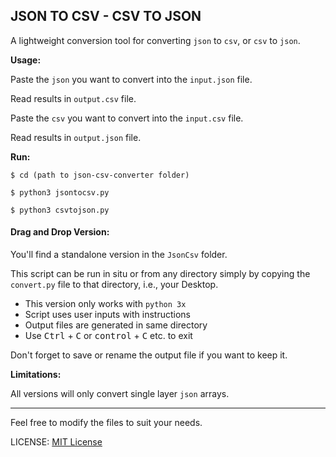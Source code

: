 ## JSON TO CSV - CSV TO JSON

A lightweight conversion tool for converting `json` to `csv`, or `csv` to `json`.

**Usage:**

Paste the `json` you want to convert into the `input.json` file.

Read results in `output.csv` file.

Paste the `csv` you want to convert into the `input.csv` file.

Read results in `output.json` file.

**Run:**

`$ cd (path to json-csv-converter folder)`

`$ python3 jsontocsv.py`

`$ python3 csvtojson.py`

#### Drag and Drop Version:

You'll find a standalone version in the `JsonCsv` folder.

This script can be run in situ or from any directory simply by copying the `convert.py` file to that directory, i.e., your Desktop.

* This version only works with `python 3x`
* Script uses user inputs with instructions
* Output files are generated in same directory
* Use <kbd>Ctrl</kbd> + <kbd>C</kbd> or <kbd>control</kbd> + <kbd>C</kbd> etc. to exit

Don't forget to save or rename the output file if you want to keep it.

**Limitations:**

All versions will only convert single layer `json` arrays.

***

Feel free to modify the files to suit your needs.

LICENSE: [MIT License](https://github.com/Aquafortis/json-csv-converter/blob/master/LICENSE.txt)
